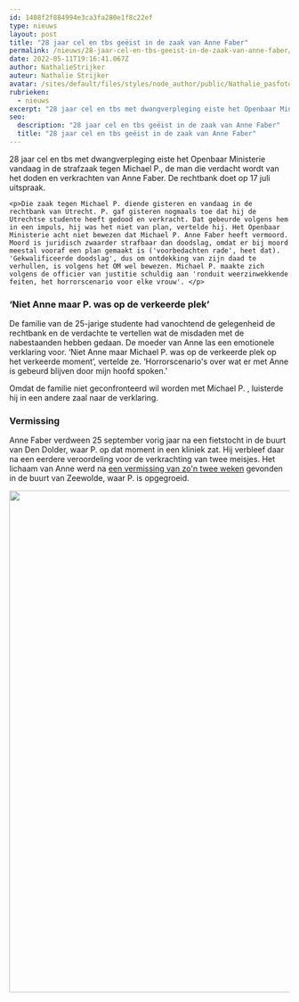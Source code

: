 ```yaml
---
id: 1408f2f884994e3ca3fa280e1f8c22ef
type: nieuws
layout: post
title: "28 jaar cel en tbs geëist in de zaak van Anne Faber"
permalink: /nieuws/28-jaar-cel-en-tbs-geeist-in-de-zaak-van-anne-faber/
date: 2022-05-11T19:16:41.067Z
author: NathalieStrijker
auteur: Nathalie Strijker
avatar: /sites/default/files/styles/node_author/public/Nathalie_pasfoto.jpg?itok=fb-LHyYL
rubrieken:
  - nieuws
excerpt: "28 jaar cel en tbs met dwangverpleging eiste het Openbaar Ministerie vandaag in de strafzaak tegen Michael P., de man die verdacht wordt van het doden en verkrachten van Anne Faber. De rechtbank doet op 17 juli uitspraak.  "
seo:
  description: "28 jaar cel en tbs geëist in de zaak van Anne Faber"
  title: "28 jaar cel en tbs geëist in de zaak van Anne Faber"
---
```

28 jaar cel en tbs met dwangverpleging eiste het Openbaar Ministerie vandaag in de strafzaak tegen Michael P., de man die verdacht wordt van het doden en verkrachten van Anne Faber. De rechtbank doet op 17 juli uitspraak.  

    <p>Die zaak tegen Michael P. diende gisteren en vandaag in de rechtbank van Utrecht. P. gaf gisteren nogmaals toe dat hij de Utrechtse studente heeft gedood en verkracht. Dat gebeurde volgens hem in een impuls, hij was het niet van plan, vertelde hij. Het Openbaar Ministerie acht niet bewezen dat Michael P. Anne Faber heeft vermoord. Moord is juridisch zwaarder strafbaar dan doodslag, omdat er bij moord meestal vooraf een plan gemaakt is ('voorbedachten rade', heet dat). 'Gekwalificeerde doodslag', dus om ontdekking van zijn daad te verhullen, is volgens het OM wel bewezen. Michael P. maakte zich volgens de officier van justitie schuldig aan 'ronduit weerzinwekkende feiten, het horrorscenario voor elke vrouw'. </p>
<h3>‘Niet Anne maar P. was op de verkeerde plek’</h3>
<p>De familie van de 25-jarige studente had vanochtend de gelegenheid de rechtbank en de verdachte te vertellen wat de misdaden met de nabestaanden hebben gedaan. De moeder van Anne las een emotionele verklaring voor. ‘Niet Anne maar Michael P. was op de verkeerde plek op het verkeerde moment’, vertelde ze. ‘Horrorscenario's over wat er met Anne is gebeurd blijven door mijn hoofd spoken.’</p>
<p>Omdat de familie niet geconfronteerd wil worden met Michael P. , luisterde hij in een andere zaal naar de verklaring.</p>
<h3>Vermissing</h3>
<p>Anne Faber verdween 25 september vorig jaar na een fietstocht in de buurt van Den Dolder, waar P. op dat moment in een kliniek zat. Hij verbleef daar na een eerdere veroordeling voor de verkrachting van twee meisjes. Het lichaam van Anne werd na <a href="/nieuws/lichaam-vermiste-anne-faber-gevonden">een vermissing van zo'n twee weken</a> gevonden in de buurt van Zeewolde, waar P. is opgegroeid.</p>
<p><div class="media media-element-container media-default"><div id="file-533691" class="file file-image file-image-jpeg">

        
  
  <div class="content">
    <img height="4911" width="4912" style="width: 900px; height: 900px;" class="media-element file-default" data-delta="1" src="/sites/default/files/ANP-53642075.jpg" alt="">  </div>

  
</div>
</div>  
